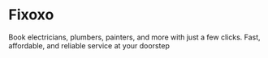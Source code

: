 # Fixoxo
Book electricians, plumbers, painters, and more with just a few clicks. Fast, affordable, and reliable service at your doorstep
